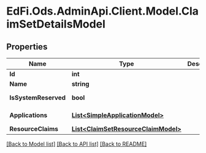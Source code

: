 # EdFi.Ods.AdminApi.Client.Model.ClaimSetDetailsModel

## Properties

Name | Type | Description | Notes
------------ | ------------- | ------------- | -------------
**Id** | **int** |  | [optional] 
**Name** | **string** |  | [optional] 
**IsSystemReserved** | **bool** |  | [optional] [readonly] 
**Applications** | [**List&lt;SimpleApplicationModel&gt;**](SimpleApplicationModel.md) |  | [optional] [readonly] 
**ResourceClaims** | [**List&lt;ClaimSetResourceClaimModel&gt;**](ClaimSetResourceClaimModel.md) |  | [optional] 

[[Back to Model list]](../../README.md#documentation-for-models) [[Back to API list]](../../README.md#documentation-for-api-endpoints) [[Back to README]](../../README.md)

